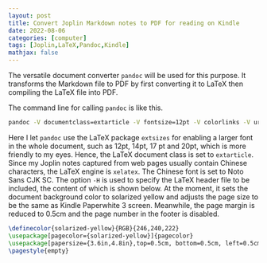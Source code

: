```yaml
---
layout: post
title: Convert Joplin Markdown notes to PDF for reading on Kindle
date: 2022-08-06
categories: [computer]
tags: [Joplin,LaTeX,Pandoc,Kindle]
mathjax: false
---
```


The versatile document converter `pandoc` will be used for this purpose. It transforms the Markdown file to PDF by first converting it to LaTeX then compiling the LaTeX file into PDF.

The command line for calling `pandoc` is like this.

```bash
pandoc -V documentclass=extarticle -V fontsize=12pt -V colorlinks -V urlcolor=NavyBlue --pdf-engine=xelatex -V CJKmainfont="Noto Sans CJK SC" -H export-to-kindle.tex input.markdown -o output.pdf
```

Here I let `pandoc` use the LaTeX package `extsizes` for enabling a larger font in the whole document, such as 12pt, 14pt, 17 pt and 20pt, which is more friendly to my eyes. Hence, the LaTeX document class is set to `extarticle`. Since my Joplin notes captured from web pages usually contain Chinese characters, the LaTeX engine is `xelatex`. The Chinese font is set to Noto Sans CJK SC. The option `-H` is used to specify the LaTeX header file to be included, the content of which is shown below. At the moment, it sets the document background color to solarized yellow and adjusts the page size to be the same as Kindle Paperwhite 3 screen. Meanwhile, the page margin is reduced to 0.5cm and the page number in the footer is disabled.

```latex
\definecolor{solarized-yellow}{RGB}{246,240,222}
\usepackage[pagecolor={solarized-yellow}]{pagecolor}
\usepackage[papersize={3.6in,4.8in},top=0.5cm, bottom=0.5cm, left=0.5cm, right=0.5cm]{geometry}
\pagestyle{empty}
```
